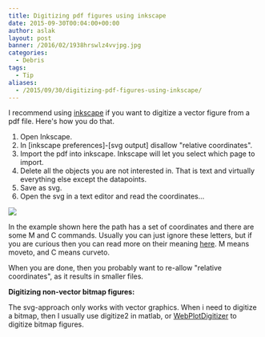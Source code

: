 ```yaml
---
title: Digitizing pdf figures using inkscape
date: 2015-09-30T00:04:00+00:00
author: aslak
layout: post
banner: /2016/02/1938hrswlz4vvjpg.jpg
categories:
  - Debris
tags:
  - Tip
aliases:
  - /2015/09/30/digitizing-pdf-figures-using-inkscape/
---
```

I recommend using [inkscape](https://inkscape.org/en/) if you want to digitize a vector figure from a pdf file. Here's how you do that.

  1. Open Inkscape.
  2. In [inkscape preferences]-[svg output] disallow "relative coordinates".
  3. Import the pdf into inkscape. Inkscape will let you select which page to import.
  4. Delete all the objects you are not interested in. That is text and virtually everything else except the datapoints.
  5. Save as svg.
  6. Open the svg in a text editor and read the coordinates...

![](/2016/02/svgfig.png)
  
In the example shown here the path has a set of coordinates and there are some M and C commands. Usually you can just ignore these letters, but if you are curious then you can read more on their meaning [here](http://www.w3schools.com/svg/svg_path.asp). M means moveto, and C means curveto.
  
When you are done, then you probably want to re-allow "relative coordinates", as it results in smaller files.
  
**Digitizing non-vector bitmap figures:**
  
The svg-approach only works with vector graphics. When i need to digitize a bitmap, then I usually use digitize2 in matlab, or [WebPlotDigitizer](http://arohatgi.info/WebPlotDigitizer/) to digitize bitmap figures.
